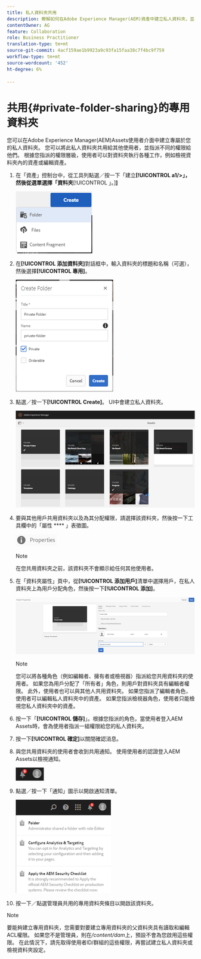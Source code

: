 ```yaml
---
title: 私人資料夾共用
description: 瞭解如何在Adobe Experience Manager(AEM)資產中建立私人資料夾，並與其他使用者共用資料夾，以及為他們指派各種權限。
contentOwner: AG
feature: Collaboration
role: Business Practitioner
translation-type: tm+mt
source-git-commit: 4acf159ae1b9923a9c93fa15faa38c7f4bc9f759
workflow-type: tm+mt
source-wordcount: '452'
ht-degree: 6%

---
```



# 共用{#private-folder-sharing}的專用資料夾

您可以在Adobe Experience Manager(AEM)Assets使用者介面中建立專屬於您的私人資料夾。 您可以將此私人資料夾共用給其他使用者，並指派不同的權限給他們。 根據您指派的權限層級，使用者可以對資料夾執行各種工作，例如檢視資料夾內的資產或編輯資產。

1. 在「資產」控制台中，從工具列點選／按一下「建立&#x200B;**[!UICONTROL a1/>」，然後從選單選擇「資料夾**[!UICONTROL 」。]**]**

   ![chlimage_1-411](assets/chlimage_1-411.png)

1. 在&#x200B;**[!UICONTROL 添加資料夾]**&#x200B;對話框中，輸入資料夾的標題和名稱（可選），然後選擇&#x200B;**[!UICONTROL 專用]**。

   ![chlimage_1-412](assets/chlimage_1-412.png)

1. 點選／按一下&#x200B;**[!UICONTROL Create]**。 UI中會建立私人資料夾。

   ![chlimage_1-413](assets/chlimage_1-413.png)

1. 要與其他用戶共用資料夾以及為其分配權限，請選擇該資料夾，然後按一下工具欄中的「屬性 **** 」表徵圖。

   ![chlimage_1-414](assets/chlimage_1-414.png)

   >[!NOTE]
   >
   >在您共用資料夾之前，該資料夾不會顯示給任何其他使用者。

1. 在「資料夾屬性」頁中，從&#x200B;**[!UICONTROL 添加用戶]**&#x200B;清單中選擇用戶，在私人資料夾上為用戶分配角色，然後按一下&#x200B;**[!UICONTROL 添加]**。

   ![chlimage_1-415](assets/chlimage_1-415.png)

   >[!NOTE]
   >
   >您可以將各種角色（例如編輯者、擁有者或檢視器）指派給您共用資料夾的使用者。 如果您為用戶分配了「所有者」角色，則用戶對資料夾具有編輯者權限。 此外，使用者也可以與其他人共用資料夾。 如果您指派了編輯者角色，使用者可以編輯私人資料夾中的資產。 如果您指派檢視器角色，使用者只能檢視您私人資料夾中的資產。

1. 按一下「**[!UICONTROL 儲存]**」。根據您指派的角色，當使用者登入AEM Assets時，會為使用者指派一組權限給您的私人資料夾。
1. 按一下&#x200B;**[!UICONTROL 確定]**&#x200B;以關閉確認消息。
1. 與您共用資料夾的使用者會收到共用通知。 使用使用者的認證登入AEM Assets以檢視通知。

   ![chlimage_1-416](assets/chlimage_1-416.png)

1. 點選／按一下「通知」圖示以開啟通知清單。

   ![chlimage_1-417](assets/chlimage_1-417.png)

1. 按一下／點選管理員共用的專用資料夾條目以開啟該資料夾。

>[!NOTE]
>
>要能夠建立專用資料夾，您需要對要建立專用資料夾的父資料夾具有讀取和編輯ACL權限。 如果您不是管理員，則在&#x200B;*/content/dam*&#x200B;上，預設不會為您啟用這些權限。 在此情況下，請先取得使用者ID/群組的這些權限，再嘗試建立私人資料夾或檢視資料夾設定。


